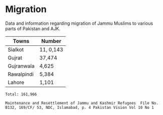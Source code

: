 # Migration
Data and information regarding migration of Jammu Muslims to various parts of Pakistan and AJK.

| Towns      | Number    |
|------------|-----------|
| Sialkot    | 11, 0,143 |
| Gujrat     | 37,474    |
| Gujranwala | 4,625     |
| Rawalpindi | 5,384     |
| Lahore     | 1,101     |

`Total: 161,966`

`Maintenance and Resettlement of Jammu and Kashmir Refugees 
File No. B132, 169/CF/ 53, NDC, Islamabad, p. 4 Pakistan Vision Vol 10 No 1`
